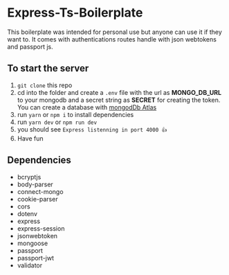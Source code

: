 # Express-Ts-Boilerplate

This boilerplate was intended for personal use but anyone can use it if they want to. It comes with authentications routes handle with json webtokens and passport js.

## To start the server

1. `git clone` this repo
1. cd into the folder and create a `.env` file with the url as **MONGO_DB_URL** to your mongodb and a secret string as **SECRET** for creating the token. You can create a database with [mongodDb Atlas](https://www.mongodb.com/cloud/atlas)
1. run `yarn` or `npm i` to install dependencies
1. run `yarn dev` or `npm run dev`
1. you should see `Express listenning in port 4000 👍`
1. Have fun

## Dependencies

- bcryptjs
- body-parser
- connect-mongo
- cookie-parser
- cors
- dotenv
- express
- express-session
- jsonwebtoken
- mongoose
- passport
- passport-jwt
- validator